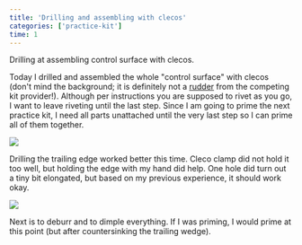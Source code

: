 ```yaml
---
title: 'Drilling and assembling with clecos'
categories: ['practice-kit']
time: 1
---
```


Drilling at assembling control surface with clecos.

<!-- more -->

Today I drilled and assembled the whole "control surface" with clecos (don't mind the background; it is definitely not a [rudder](http://www.zenithair.com/stolch701/rudder.html) from the competing kit provider!). Although per instructions you are supposed to rivet as you go, I want to leave riveting until the last step. Since I am going to prime the next practice kit, I need all parts unattached until the very last step so I can prime all of them together.

![](0-practice-kit-clecoed.jpeg)

Drilling the trailing edge worked better this time. Cleco clamp did not hold it too well, but holding the edge with my hand did help. One hole did turn out a tiny bit elongated, but based on my previous experience, it should work okay.

![](1-elongated-hole.jpeg)

Next is to deburr and to dimple everything. If I was priming, I would prime at this point (but after countersinking the trailing wedge).
